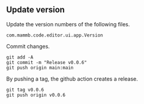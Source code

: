 
## Update version

Update the version numbers of the following files.

```
com.mammb.code.editor.ui.app.Version
```

Commit changes.

```
git add -A
git commit -m "Release v0.0.6"
git push origin main:main
```

By pushing a tag, the github action creates a release.

```
git tag v0.0.6
git push origin v0.0.6
```
